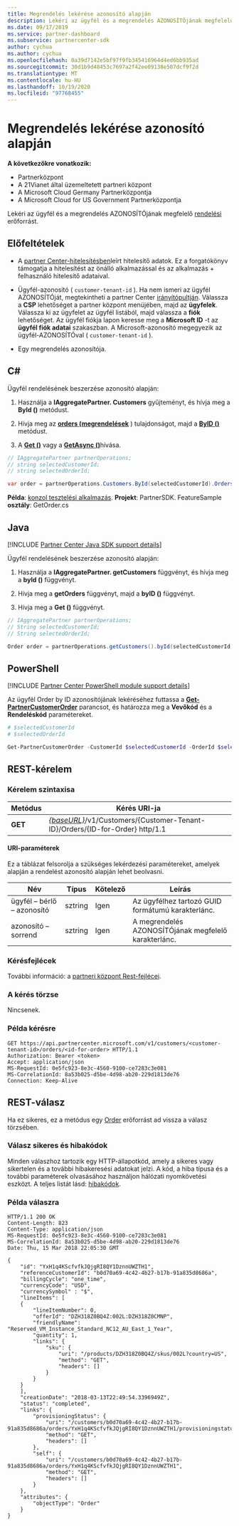 ```yaml
---
title: Megrendelés lekérése azonosító alapján
description: Lekéri az ügyfél és a megrendelés AZONOSÍTÓjának megfelelő rendelési erőforrást.
ms.date: 09/17/2019
ms.service: partner-dashboard
ms.subservice: partnercenter-sdk
author: cychua
ms.author: cychua
ms.openlocfilehash: 0a39d7142e5bf97f9fb345416964d4ed6bb935ad
ms.sourcegitcommit: 30d1b9d48453c7697a2f42ee09138e507dcf9f2d
ms.translationtype: MT
ms.contentlocale: hu-HU
ms.lasthandoff: 10/19/2020
ms.locfileid: "97768455"
---
```

# <a name="get-an-order-by-id"></a>Megrendelés lekérése azonosító alapján

**A következőkre vonatkozik:**

- Partnerközpont
- A 21Vianet által üzemeltetett partneri központ
- A Microsoft Cloud Germany Partnerközpontja
- A Microsoft Cloud for US Government Partnerközpontja

Lekéri az ügyfél és a megrendelés AZONOSÍTÓjának megfelelő [rendelési](order-resources.md) erőforrást.

## <a name="prerequisites"></a>Előfeltételek

- A [partner Center-hitelesítésben](partner-center-authentication.md)leírt hitelesítő adatok. Ez a forgatókönyv támogatja a hitelesítést az önálló alkalmazással és az alkalmazás + felhasználó hitelesítő adataival.

- Ügyfél-azonosító ( `customer-tenant-id` ). Ha nem ismeri az ügyfél AZONOSÍTÓját, megtekintheti a partner Center [irányítópultján](https://partner.microsoft.com/dashboard). Válassza a **CSP** lehetőséget a partner központ menüjében, majd az **ügyfelek**. Válassza ki az ügyfelet az ügyfél listából, majd válassza a **fiók** lehetőséget. Az ügyfél fiókja lapon keresse meg a **Microsoft ID** -t az **ügyfél fiók adatai** szakaszban. A Microsoft-azonosító megegyezik az ügyfél-AZONOSÍTÓval ( `customer-tenant-id` ).

- Egy megrendelés azonosítója.

## <a name="c"></a>C\#

Ügyfél rendelésének beszerzése azonosító alapján:

1. Használja a **IAggregatePartner. Customers** gyűjteményt, és hívja meg a **ById ()** metódust.

2. Hívja meg az [**orders (megrendelések**](/dotnet/api/microsoft.store.partnercenter.customers.icustomer.orders) ) tulajdonságot, majd a [**ByID ()**](/dotnet/api/microsoft.store.partnercenter.orders.iordercollection.byid) metódust.
3. A [**Get ()**](/dotnet/api/microsoft.store.partnercenter.orders.iorder.get) vagy a [**GetAsync ()**](/dotnet/api/microsoft.store.partnercenter.orders.iorder.getasync)hívása.

```csharp
// IAggregatePartner partnerOperations;
// string selectedCustomerId;
// string selectedOrderId;

var order = partnerOperations.Customers.ById(selectedCustomerId).Orders.ById(selectedOrderId).Get();
```

**Példa**: [konzol tesztelési alkalmazás](console-test-app.md). **Projekt**: PartnerSDK. FeatureSample **osztály**: GetOrder.cs

## <a name="java"></a>Java

[!INCLUDE [Partner Center Java SDK support details](../includes/java-sdk-support.md)]

Ügyfél rendelésének beszerzése azonosító alapján:

1. Használja a **IAggregatePartner. getCustomers** függvényt, és hívja meg a **byId ()** függvényt.

2. Hívja meg a **getOrders** függvényt, majd a **byID ()** függvényt.
3. Hívja meg a **Get ()** függvényt.

```java
// IAggregatePartner partnerOperations;
// String selectedCustomerId;
// String selectedOrderId;

Order order = partnerOperations.getCustomers().byId(selectedCustomerId).getOrders().byId(selectedOrderId).get();
```

## <a name="powershell"></a>PowerShell

[!INCLUDE [Partner Center PowerShell module support details](../includes/powershell-module-support.md)]

Az ügyfél Order by ID azonosítójának lekéréséhez futtassa a [**Get-PartnerCustomerOrder**](https://github.com/Microsoft/Partner-Center-PowerShell/blob/master/docs/help/Get-PartnerCustomerOrder.md) parancsot, és határozza meg a **Vevőkód** és a **Rendeléskód** paramétereket.

```powershell
# $selectedCustomerId
# $selectedOrderId

Get-PartnerCustomerOrder -CustomerId $selectedCustomerId -OrderId $selectedOrderId
```

## <a name="rest-request"></a>REST-kérelem

### <a name="request-syntax"></a>Kérelem szintaxisa

| Metódus  | Kérés URI-ja                                                                                                  |
|---------|--------------------------------------------------------------------------------------------------------------|
| **GET** | [*{baseURL}*](partner-center-rest-urls.md)/v1/Customers/{Customer-Tenant-ID}/Orders/{ID-for-Order} http/1.1  |

#### <a name="uri-parameters"></a>URI-paraméterek

Ez a táblázat felsorolja a szükséges lekérdezési paramétereket, amelyek alapján a rendelést azonosító alapján lehet beolvasni.

| Név                   | Típus     | Kötelező | Leírás                                            |
|------------------------|----------|----------|--------------------------------------------------------|
| ügyfél – bérlő – azonosító     | sztring   | Igen      | Az ügyfélhez tartozó GUID formátumú karakterlánc. |
| azonosító – sorrend           | sztring   | Igen      | A megrendelés AZONOSÍTÓjának megfelelő karakterlánc.                |

### <a name="request-headers"></a>Kérésfejlécek

További információ: a [partneri központ Rest-fejlécei](headers.md).

### <a name="request-body"></a>A kérés törzse

Nincsenek.

### <a name="request-example"></a>Példa kérésre

```http
GET https://api.partnercenter.microsoft.com/v1/customers/<customer-tenant-id>/orders/<id-for-order> HTTP/1.1
Authorization: Bearer <token>
Accept: application/json
MS-RequestId: 0e5fc923-8e3c-4560-9100-ce7283c3e081
MS-CorrelationId: 8a53b025-d5be-4d98-ab20-229d1813de76
Connection: Keep-Alive
```

## <a name="rest-response"></a>REST-válasz

Ha ez sikeres, ez a metódus egy [Order](order-resources.md) erőforrást ad vissza a válasz törzsében.

### <a name="response-success-and-error-codes"></a>Válasz sikeres és hibakódok

Minden válaszhoz tartozik egy HTTP-állapotkód, amely a sikeres vagy sikertelen és a további hibakeresési adatokat jelzi. A kód, a hiba típusa és a további paraméterek olvasásához használjon hálózati nyomkövetési eszközt. A teljes listát lásd: [hibakódok](error-codes.md).

### <a name="response-example"></a>Példa válaszra

```http
HTTP/1.1 200 OK
Content-Length: 823
Content-Type: application/json
MS-RequestId: 0e5fc923-8e3c-4560-9100-ce7283c3e081
MS-CorrelationId: 8a53b025-d5be-4d98-ab20-229d1813de76
Date: Thu, 15 Mar 2018 22:05:30 GMT

{
    "id": "YxH1q4KScfvfkJQjgRI8QY1DznnUWZTH1",
    "referenceCustomerId": "b0d70a69-4c42-4b27-b17b-91a835d8686a",
    "billingCycle": "one_time",
    "currencyCode": "USD",
    "currencySymbol" : "$",
    "lineItems": [
    {
        "lineItemNumber": 0,
        "offerId": "DZH318Z0BQ4Z:002L:DZH318Z0CMNP",
        "friendlyName": "Reserved_VM_Instance_Standard_NC12_AU_East_1_Year",
        "quantity": 1,
        "links": {
            "sku": {
                "uri": "/products/DZH318Z0BQ4Z/skus/002L?country=US",
                "method": "GET",
                "headers": []
            }
        }
    }
    ],
    "creationDate": "2018-03-13T22:49:54.3396949Z",
    "status": "completed",
    "links": {
        "provisioningStatus": {
            "uri": "/customers/b0d70a69-4c42-4b27-b17b-91a835d8686a/orders/YxH1q4KScfvfkJQjgRI8QY1DznnUWZTH1/provisioningstatus",
            "method": "GET",
            "headers": []
        },
        "self": {
            "uri": "/customers/b0d70a69-4c42-4b27-b17b-91a835d8686a/orders/YxH1q4KScfvfkJQjgRI8QY1DznnUWZTH1",
            "method": "GET",
            "headers": []
        }
    },
    "attributes": {
        "objectType": "Order"
    }
}
```
